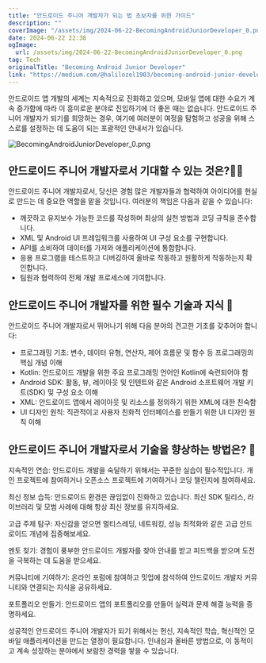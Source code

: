 ```yaml
---
title: "안드로이드 주니어 개발자가 되는 법 초보자를 위한 가이드"
description: ""
coverImage: "/assets/img/2024-06-22-BecomingAndroidJuniorDeveloper_0.png"
date: 2024-06-22 22:38
ogImage:
  url: /assets/img/2024-06-22-BecomingAndroidJuniorDeveloper_0.png
tag: Tech
originalTitle: "Becoming Android Junior Developer"
link: "https://medium.com/@halilozel1903/becoming-android-junior-developer-b5edcf4af987"
---
```


안드로이드 앱 개발의 세계는 지속적으로 진화하고 있으며, 모바일 앱에 대한 수요가 계속 증가함에 따라 이 흥미로운 분야로 진입하기에 더 좋은 때는 없습니다. 안드로이드 주니어 개발자가 되기를 희망하는 경우, 여기에 여러분이 여정을 탐험하고 성공을 위해 스스로를 설정하는 데 도움이 되는 포괄적인 안내서가 있습니다.

![BecomingAndroidJuniorDeveloper_0.png](/assets/img/2024-06-22-BecomingAndroidJuniorDeveloper_0.png)

## 안드로이드 주니어 개발자로서 기대할 수 있는 것은?✍🏻

안드로이드 주니어 개발자로서, 당신은 경험 많은 개발자들과 협력하여 아이디어를 현실로 만드는 데 중요한 역할을 맡을 것입니다. 여러분의 책임은 다음과 같을 수 있습니다:

<div class="content-ad"></div>

- 깨끗하고 유지보수 가능한 코드를 작성하며 최상의 실천 방법과 코딩 규칙을 준수합니다.
- XML 및 Android UI 프레임워크를 사용하여 UI 구성 요소를 구현합니다.
- API를 소비하여 데이터를 가져와 애플리케이션에 통합합니다.
- 응용 프로그램을 테스트하고 디버깅하여 올바로 작동하고 원활하게 작동하는지 확인합니다.
- 팀원과 협력하여 전체 개발 프로세스에 기여합니다.

## 안드로이드 주니어 개발자를 위한 필수 기술과 지식 📝

안드로이드 주니어 개발자로서 뛰어나기 위해 다음 분야의 견고한 기초를 갖추어야 합니다:

- 프로그래밍 기초: 변수, 데이터 유형, 연산자, 제어 흐름문 및 함수 등 프로그래밍의 핵심 개념 이해
- Kotlin: 안드로이드 개발을 위한 주요 프로그래밍 언어인 Kotlin에 숙련되어야 함
- Android SDK: 활동, 뷰, 레이아웃 및 인텐트와 같은 Android 소프트웨어 개발 키트(SDK) 및 구성 요소 이해
- XML: 안드로이드 앱에서 레이아웃 및 리소스를 정의하기 위한 XML에 대한 친숙함
- UI 디자인 원칙: 직관적이고 사용자 친화적 인터페이스를 만들기 위한 UI 디자인 원칙 이해

<div class="content-ad"></div>

## 안드로이드 주니어 개발자로서 기술을 향상하는 방법은? 🤔

지속적인 연습: 안드로이드 개발을 숙달하기 위해서는 꾸준한 실습이 필수적입니다. 개인 프로젝트에 참여하거나 오픈소스 프로젝트에 기여하거나 코딩 챌린지에 참여하세요.

최신 정보 습득: 안드로이드 환경은 끊임없이 진화하고 있습니다. 최신 SDK 릴리스, 라이브러리 및 모범 사례에 대해 항상 최신 정보를 유지하세요.

고급 주제 탐구: 자신감을 얻으면 멀티스레딩, 네트워킹, 성능 최적화와 같은 고급 안드로이드 개념에 집중해보세요.

<div class="content-ad"></div>

멘토 찾기: 경험이 풍부한 안드로이드 개발자를 찾아 안내를 받고 피드백을 받으며 도전을 극복하는 데 도움을 받으세요.

커뮤니티에 기여하기: 온라인 포럼에 참여하고 밋업에 참석하여 안드로이드 개발자 커뮤니티와 연결되는 지식을 공유하세요.

포트폴리오 만들기: 안드로이드 앱의 포트폴리오를 만들어 실력과 문제 해결 능력을 증명하세요.

성공적인 안드로이드 주니어 개발자가 되기 위해서는 헌신, 지속적인 학습, 혁신적인 모바일 애플리케이션을 만드는 열정이 필요합니다. 인내심과 올바른 방법으로, 이 동적이고 계속 성장하는 분야에서 보람찬 경력을 쌓을 수 있습니다.
